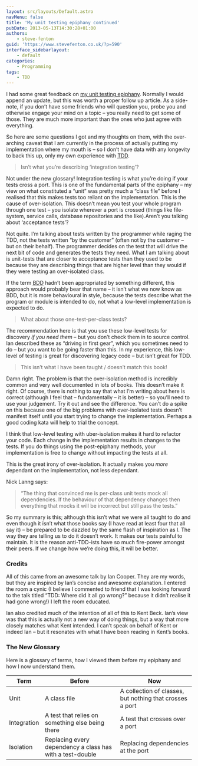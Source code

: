 ```yaml
---
layout: src/layouts/Default.astro
navMenu: false
title: 'My unit testing epiphany continued'
pubDate: 2013-05-13T14:30:28+01:00
authors:
    - steve-fenton
guid: 'https://www.stevefenton.co.uk/?p=590'
interface_sidebarlayout:
    - default
categories:
    - Programming
tags:
    - TDD
---
```


I had some great feedback on [my unit testing epiphany](/2013/05/My-Unit-Testing-Epiphany/). Normally I would append an update, but this was worth a proper follow up article. As a side-note, if you don’t have some friends who will question you, probe you and otherwise engage your mind on a topic – you really need to get some of those. They are much more important than the ones who just agree with everything.

So here are some questions I got and my thoughts on them, with the over-arching caveat that I am currently in the process of actually putting my implementation where my mouth is – so I don’t have data with any longevity to back this up, only my own experience with <abbr title="Test Driven Development">TDD</abbr>.

> Isn’t what you’re describing ‘integration testing’?

Not under the new glossary! Integration testing is what you’re doing if your tests cross a port. This is one of the fundamental parts of the epiphany – my view on what constituted a “unit” was pretty much a “class file” before I realised that this makes tests too reliant on the implementation. This is the cause of over-isolation. This doesn’t mean you test your whole program through one test – you isolate wherever a port is crossed (things like file-system, service calls, database repositories and the like).Aren’t you talking about ‘acceptance tests’?

Not quite. I’m talking about tests written by the programmer while raging the TDD, not the tests written “by the customer” (often not by the customer – but on their behalf). The programmer decides on the test that will drive the next bit of code and generates the tests they need. What I am talking about is unit-tests that are closer to acceptance tests than they used to be because they are describing things that are higher level than they would if they were testing an over-isolated class.

If the term <abbr title="Behaviour Driven Development">BDD</abbr> hadn’t been appropriated by something different, this approach would probably bear that name – it isn’t what we now know as BDD, but it is more behavioural in style, because the tests describe what the program or module is intended to do, not what a low-level implementation is expected to do.

> What about those one-test-per-class tests?

The recommendation here is that you use these low-level tests for discovery *if you need them* – but you don’t check them in to source control. Ian described these as “driving in first gear”, which you sometimes need to do – but you want to be going faster than this. In my experience, this low-level of testing is great for discovering legacy code – but isn’t great for TDD.

> This isn’t what I have been taught / doesn’t match this book!

Damn right. The problem is that the over-isolation method is incredibly common and very well documented in lots of books. This doesn’t make it right. Of course, there is nothing to say that what I’m writing about here is correct (although I feel that – fundamentally – it is better) – so you’ll need to use your judgement. Try it out and see the difference. You can’t do a spike on this because one of the big problems with over-isolated tests doesn’t manifest itself until you start trying to change the implementation. Perhaps a good coding kata will help to trial the concept.

I think that low-level testing with uber-isolation makes it hard to refactor your code. Each change in the implementation results in changes to the tests. If you do things using the post-epiphany methods, your implementation is free to change without impacting the tests at all.

This is the great irony of over-isolation. It actually makes you *more* dependant on the implementation, not less dependant.

Nick Lanng says:

> “The thing that convinced me is per-class unit tests mock all dependencies. If the behaviour of that dependency changes then everything that mocks it will be incorrect but still pass the tests.”

So my summary is this; although this isn’t what we were all taught to do and even though it isn’t what those books say (I have read at least four that all say it) – be prepared to be dazzled by the same flash of inspiration as I. The way they are telling us to do it doesn’t work. It makes our tests painful to maintain. It is the reason anti-TDD-ists have so much fire-power amongst their peers. If we change how we’re doing this, it will be better.

### Credits

All of this came from an awesome talk by Ian Cooper. They are my words, but they are inspired by Ian’s concise and awesome explanation. I entered the room a cynic (I believe I commented to friend that I was looking forward to the talk titled “TDD: Where did it all go wrong?” because it didn’t realise it had gone wrong!) I left the room educated.

Ian also credited much of the intention of all of this to Kent Beck. Ian’s view was that this is actually not a new way of doing things, but a way that more closely matches what Kent intended. I can’t speak on behalf of Kent or indeed Ian – but it resonates with what I have been reading in Kent’s books.

### The New Glossary

Here is a glossary of terms, how I viewed them before my epiphany and how I now understand them.

| Term | Before | Now |
|---|---|---|
| Unit | A class file | A collection of classes, but nothing that crosses a port |
| Integration | A test that relies on something else being there | A test that crosses over a port |
| Isolation | Replacing every dependency a class has with a test-double | Replacing dependencies at the port |
